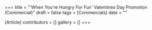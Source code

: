 +++
title = "'When You're Hungry For Fun' Valentines Day Promotion (Commercial)"
draft = false
tags = [Commercials]
date = ""

[Article]
contributors = []
gallery = []
+++